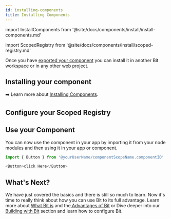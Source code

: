 ```yaml
---
id: installing-components
title: Installing Components
---
```


import InstallComponents from '@site/docs/components/install/install-components.md'

import ScopedRegistry from '@site/docs/components/install/scoped-registry.md'

Once you have [exported your component](exporting-components) you can install it in another Bit workspace or in any other web project.

## Installing your component

<InstallComponents />

:arrow_right: Learn more about [Installing Components](/building-with-bit/installing-components).

## Configure your Scoped Registry

<ScopedRegistry />

<!-- :arrow_right: Learn more about the [Installing Components](/building-with-bit/installing-components). -->

<!-- ## Install Dependencies

Install dependencies for all the imported components.

```bash
bit install
``` -->

## Use your Component

You can now use the component in your app by importing it from your node modules and then using it in your app or component.

```js title="app.js"
import { Button } from '@yourUserName/componentScopeName.componentID'
```

```js title="app.js"
<Button>click Here</Button>
```

## What's Next?

We have just covered the basics and there is still so much to learn. Now it's time to really think about how you can use Bit to its full advantage. Learn more about [What Bit is](/essentials/what-is-bit) and the[ Advantages of Bit](/essentials/advantages-of-bit) or Dive deeper into our [Building with Bit](/building-with-bit/workspace) section and learn how to configure Bit.
